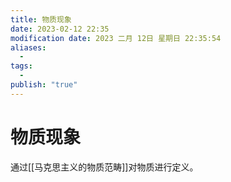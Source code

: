 ```yaml
---
title: 物质现象
date: 2023-02-12 22:35
modification date: 2023 二月 12日 星期日 22:35:54
aliases:
  - 
tags:
  - 
publish: "true"
---
```


# 物质现象
通过[[马克思主义的物质范畴]]对物质进行定义。
